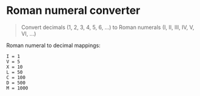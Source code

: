 # Roman numeral converter

> Convert decimals (1, 2, 3, 4, 5, 6, ...) to Roman numerals (I, II, III, IV, V, VI, ...)

Roman numeral to decimal mappings:

```
I = 1
V = 5
X = 10
L = 50
C = 100
D = 500
M = 1000
```
